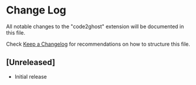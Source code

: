 # Change Log

All notable changes to the "code2ghost" extension will be documented in this file.

Check [Keep a Changelog](http://keepachangelog.com/) for recommendations on how to structure this file.

## [Unreleased]

- Initial release
